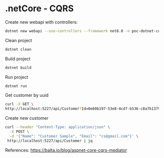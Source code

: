 # .netCore - CQRS

Create new webapi with controllers:
```sh
dotnet new webapi --use-controllers --framework net8.0 -n poc-dotnet-cqrs
```

Clean project
```sh
dotnet clean
```

Build project
```sh
dotnet build
```

Run project
```sh
dotnet run
```

Get customer by uuid
```sh
curl -X GET \
http://localhost:5227/api/Customer?Id=0e60b197-53e8-4cd7-b536-c8a7b137902b | jq
```

Create new customer
```sh
curl --header "Content-Type: application/json" \
  -X POST \
  -d '{"Name": "Customer Sample", "Email": "cs@gmail.com"}' \
 http://localhost:5227/api/Customer | jq
```


References: https://balta.io/blog/aspnet-core-cqrs-mediator
